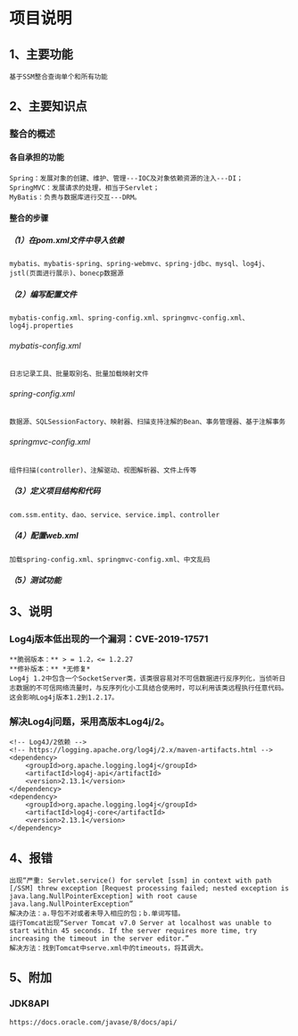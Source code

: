 # 项目说明
## 1、主要功能
    基于SSM整合查询单个和所有功能
## 2、主要知识点
### 整合的概述
#### 各自承担的功能
	Spring：发展对象的创建、维护、管理---IOC及对象依赖资源的注入---DI；
	SpringMVC：发展请求的处理，相当于Servlet；
	MyBatis：负责与数据库进行交互---DRM。
#### 整合的步骤
##### （1）在pom.xml文件中导入依赖
	mybatis、mybatis-spring、spring-webmvc、spring-jdbc、mysql、log4j、jstl(页面进行展示)、bonecp数据源
##### （2）编写配置文件
	mybatis-config.xml、spring-config.xml、springmvc-config.xml、log4j.properties
###### mybatis-config.xml
	日志记录工具、批量取别名、批量加载映射文件
###### spring-config.xml
	数据源、SQLSessionFactory、映射器、扫描支持注解的Bean、事务管理器、基于注解事务
###### springmvc-config.xml
	组件扫描(controller)、注解驱动、视图解析器、文件上传等
##### （3）定义项目结构和代码
	com.ssm.entity、dao、service、service.impl、controller
##### （4）配置web.xml
	加载spring-config.xml、springmvc-config.xml、中文乱码
##### （5）测试功能
## 3、说明
### Log4j版本低出现的一个漏洞：CVE-2019-17571
	**脆弱版本：** > = 1.2，<= 1.2.27
	**修补版本：** *无修复*
	Log4j 1.2中包含一个SocketServer类，该类很容易对不可信数据进行反序列化，当侦听日志数据的不可信网络流量时，与反序列化小工具结合使用时，可以利用该类远程执行任意代码。这会影响Log4j版本1.2到1.2.17。
### 解决Log4j问题，采用高版本Log4j/2。
```
<!-- Log4J/2依赖 -->
<!-- https://logging.apache.org/log4j/2.x/maven-artifacts.html -->
<dependency>
	<groupId>org.apache.logging.log4j</groupId>
	<artifactId>log4j-api</artifactId>
	<version>2.13.1</version>
</dependency>
<dependency>
    <groupId>org.apache.logging.log4j</groupId>
    <artifactId>log4j-core</artifactId>
    <version>2.13.1</version>
</dependency>
```
## 4、报错
	出现“严重: Servlet.service() for servlet [ssm] in context with path [/SSM] threw exception [Request processing failed; nested exception is java.lang.NullPointerException] with root cause java.lang.NullPointerException”
	解决办法：a.导包不对或者未导入相应的包；b.单词写错。
	运行Tomcat出现“Server Tomcat v7.0 Server at localhost was unable to start within 45 seconds. If the server requires more time, try increasing the timeout in the server editor.”
	解决方法：找到Tomcat中serve.xml中的timeouts，将其调大。
## 5、附加
### JDK8API
    https://docs.oracle.com/javase/8/docs/api/